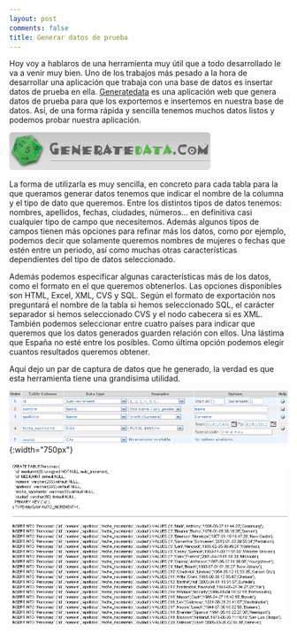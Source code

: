 ```yaml
---
layout: post
comments: false
title: Generar datos de prueba
---
```


Hoy voy a hablaros de una herramienta muy útil que a todo desarrollado le va a venir muy bien. Uno de los trabajos más pesado a la hora de desarrollar una aplicación que trabaja con una base de datos es insertar datos de prueba en ella. [Generatedata](http://www.generatedata.com/#generator) es una aplicación web que genera datos de prueba para que los exportemos e insertemos en nuestra base de datos. Así, de una forma rápida y sencilla tenemos muchos datos listos y podemos probar nuestra aplicación.

![GenerateData](/uploads/posts/images/generatedata_logo.png)

<!--more-->

La forma de utilizarla es muy sencilla, en concreto para cada tabla para la que queramos generar datos tenemos que indicar el nombre de la columna y el tipo de dato que queremos. Entre los distintos tipos de datos tenemos: nombres, apellidos, fechas, ciudades, números... en definitiva casi cualquier tipo de campo que necesitemos. Además algunos tipos de campos tienen más opciones para refinar más los datos, como por ejemplo, podemos decir que solamente queremos nombres de mujeres o fechas que estén entre un periodo, así como muchas otras características dependientes del tipo de datos seleccionado.

Además podemos especificar algunas características más de los datos, como el formato en el que queremos obtenerlos. Las opciones disponibles son HTML, Excel, XML, CVS y SQL. Según el formato de exportación nos preguntará el nombre de la tabla si hemos seleccionado SQL, el carácter separador si hemos seleccionado CVS y el nodo cabecera si es XML. También podemos seleccionar entre cuatro países para indicar que queremos que los datos generados guarden relación con ellos. Una lástima que España no esté entre los posibles. Como última opción podemos elegir cuantos resultados queremos obtener.

Aquí dejo un par de captura de datos que he generado, la verdad es que esta herramienta tiene una grandísima utilidad.

![Especificación de los datos](/uploads/posts/images/generatedata_especificacion.png){:width="750px"}

![Datos generados](/uploads/posts/images/generatedata_datos.png)